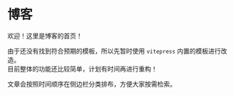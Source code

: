 # 博客
欢迎！这里是博客的首页！ 

由于还没有找到符合预期的模板，所以先暂时使用 `vitepress` 内置的模板进行改造。  
目前整体的功能还比较简单，计划有时间再进行重构！  

文章会按照时间顺序在侧边栏分类排布，方便大家按需检索。
